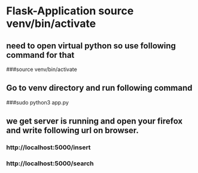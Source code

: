 # Flask-Application source venv/bin/activate
## need to open virtual python so use following command for that
###source  venv/bin/activate
## Go to venv directory and run following command
###sudo python3 app.py
## we get server is running and open your firefox and write following url on browser.
### http://localhost:5000/insert
### http://localhost:5000/search
 
